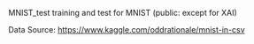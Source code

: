 MNIST_test
training and test for MNIST (public: except for XAI)

Data Source: https://www.kaggle.com/oddrationale/mnist-in-csv
